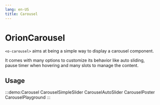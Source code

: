 ```yaml
---
lang: en-US
title: Carousel
---
```


# OrionCarousel

`<o-carousel>` aims at being a simple way to display a carousel component.

It comes with many options to customize its behavior like auto sliding, pause timer when hovering and many slots to manage the content.

## Usage

:::demo:Carousel
CarouselSimpleSlider
CarouselAutoSlider
CarouselPoster
CarouselPlayground
:::

<attribute-table/>
